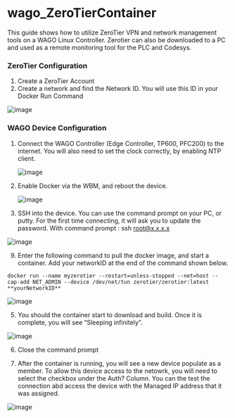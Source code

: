 # wago_ZeroTierContainer
This guide shows how to utilize ZeroTier VPN and network management tools on a WAGO Linux Controller. Zerotier can also be downloaded to a PC and used as a remote monitoring tool for the PLC and Codesys. 

### ZeroTier Configuration
1. Create a ZeroTier Account
2. Create a network and find the Network ID. You will use this ID in your Docker Run Command

![image](https://github.com/mpsaltis/wago_ZeroTierContainer/assets/90796089/665ef967-7437-4692-bb22-25665be0e8e6)


### WAGO Device Configuration
1. Connect the WAGO Controller (Edge Controller, TP600, PFC200)  to the internet. You will also need to set the clock correctly, by enabling NTP client.

   ![image](https://github.com/mpsaltis/wago_ZeroTierContainer/assets/90796089/1b31c407-7e13-4c10-b791-9572ff884c7a)
   
3. Enable Docker via the WBM, and reboot the device.
   
   ![image](https://github.com/mpsaltis/wago_ZeroTierContainer/assets/90796089/4691ebe0-117c-44cf-b0e3-7f51901c2bfc)
   
6. SSH into the device. You can use the command prompt on your PC, or putty. For the first time connecting, it will ask you to update the password. With command prompt : ssh root@x.x.x.x
 
  ![image](https://github.com/mpsaltis/wago_ZeroTierContainer/assets/90796089/e10a96be-1f3a-4cff-82af-0a3e26cdffb0)

9. Enter the following command to pull the docker image, and start a container. Add your networkID at the end of the command shown below.

```
docker run --name myzerotier --restart=unless-stopped --net=host --cap-add NET_ADMIN --device /dev/net/tun zerotier/zerotier:latest **yourNetworkID**
```
![image](https://github.com/mpsaltis/wago_ZeroTierContainer/assets/90796089/2c4b0b95-4fe0-45ba-9836-7757e6001bc2)


5. You should the container start to download and build. Once it is complete, you will see “Sleeping infinitely”. 

  ![image](https://github.com/mpsaltis/wago_ZeroTierContainer/assets/90796089/d0426dd5-3d72-4682-b3e9-ac436e7971ce)

6.	Close the command prompt

7.	After the container is running, you will see a new device populate as a member. To allow this device access to the netowrk, you will need to select the checkbox under the Auth? Column. You can the test the connection abd access the device with the Managed IP address that it was assigned.

![image](https://github.com/mpsaltis/wago_ZeroTierContainer/assets/90796089/dc6eb501-0e62-456a-a308-7bfcdee6ae5a)
